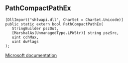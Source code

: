 ## PathCompactPathEx

```
[DllImport("shlwapi.dll", CharSet = CharSet.Unicode)]
public static extern bool PathCompactPathEx(
   StringBuilder pszOut,
   [MarshalAs(UnmanagedType.LPWStr)] string pszSrc,
   uint cchMax,
   uint dwFlags
);
```

[Microsoft documentation](https://docs.microsoft.com/en-us/windows/win32/api/shlwapi/nf-shlwapi-pathcompactpathexw)
